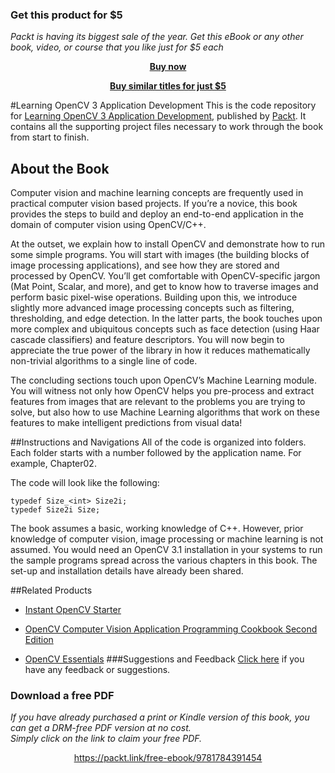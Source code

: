 
### Get this product for $5

<i>Packt is having its biggest sale of the year. Get this eBook or any other book, video, or course that you like just for $5 each</i>


<b><p align='center'>[Buy now](https://packt.link/9781784391454)</p></b>


<b><p align='center'>[Buy similar titles for just $5](https://subscription.packtpub.com/search)</p></b>


#Learning OpenCV 3 Application Development
This is the code repository for [Learning OpenCV 3 Application Development](https://www.packtpub.com/application-development/learning-opencv-3-application-development?utm_source=github&utm_medium=repository&utm_campaign=9781784391454), published by [Packt](https://www.packtpub.com). It contains all the supporting project files necessary to work through the book from start to finish.
## About the Book
Computer vision and machine learning concepts are frequently used in practical computer vision based projects. If you’re a novice, this book provides the steps to build and deploy an end-to-end application in the domain of computer vision using OpenCV/C++.

At the outset, we explain how to install OpenCV and demonstrate how to run some simple programs. You will start with images (the building blocks of image processing applications), and see how they are stored and processed by OpenCV. You’ll get comfortable with OpenCV-specific jargon (Mat Point, Scalar, and more), and get to know how to traverse images and perform basic pixel-wise operations. Building upon this, we introduce slightly more advanced image processing concepts such as filtering, thresholding, and edge detection. In the latter parts, the book touches upon more complex and ubiquitous concepts such as face detection (using Haar cascade classifiers) and feature descriptors. You will now begin to appreciate the true power of the library in how it reduces mathematically non-trivial algorithms to a single line of code.

The concluding sections touch upon OpenCV’s Machine Learning module. You will witness not only how OpenCV helps you pre-process and extract features from images that are relevant to the problems you are trying to solve, but also how to use Machine Learning algorithms that work on these features to make intelligent predictions from visual data!

##Instructions and Navigations
All of the code is organized into folders. Each folder starts with a number followed by the application name. For example, Chapter02.



The code will look like the following:
```
typedef Size_<int> Size2i;
typedef Size2i Size;
```

The book assumes a basic, working knowledge of C++. However, prior knowledge of
computer vision, image processing or machine learning is not assumed. You would need an
OpenCV 3.1 installation in your systems to run the sample programs spread across the
various chapters in this book. The set-up and installation details have already been shared.

##Related Products
* [Instant OpenCV Starter](https://www.packtpub.com/application-development/instant-opencv-starter-instant?utm_source=github&utm_medium=repository&utm_campaign=9781782168812)

* [OpenCV Computer Vision Application Programming Cookbook Second Edition](https://www.packtpub.com/application-development/opencv-computer-vision-application-programming-cookbook-second-edition?utm_source=github&utm_medium=repository&utm_campaign=9781782161486)

* [OpenCV Essentials](https://www.packtpub.com/application-development/opencv-essentials?utm_source=github&utm_medium=repository&utm_campaign=9781783984244)
###Suggestions and Feedback
[Click here](https://docs.google.com/forms/d/e/1FAIpQLSe5qwunkGf6PUvzPirPDtuy1Du5Rlzew23UBp2S-P3wB-GcwQ/viewform) if you have any feedback or suggestions.
### Download a free PDF

 <i>If you have already purchased a print or Kindle version of this book, you can get a DRM-free PDF version at no cost.<br>Simply click on the link to claim your free PDF.</i>
<p align="center"> <a href="https://packt.link/free-ebook/9781784391454">https://packt.link/free-ebook/9781784391454 </a> </p>